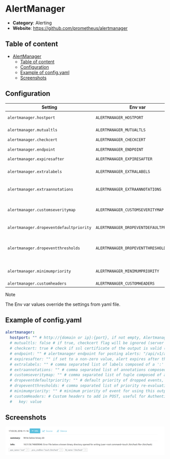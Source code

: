 # AlertManager

- **Category**: Alerting
- **Website**: https://github.com/prometheus/alertmanager

## Table of content

- [AlertManager](#alertmanager)
  - [Table of content](#table-of-content)
  - [Configuration](#configuration)
  - [Example of config.yaml](#example-of-configyaml)
  - [Screenshots](#screenshots)

## Configuration

|                 Setting                 |                 Env var                 |                            Default value                             |                                                                                                               Description                                                                                                                |
| --------------------------------------- | --------------------------------------- | -------------------------------------------------------------------- | ---------------------------------------------------------------------------------------------------------------------------------------------------------------------------------------------------------------------------------------- |
| `alertmanager.hostport`                 | `ALERTMANAGER_HOSTPORT`                 |                                                                      | Comma separated list of http://{domain or ip}:{port} that will all receive the payload, if not empty, Alertmanager output is **enabled**                                                                                                 |
| `alertmanager.mutualtls`                | `ALERTMANAGER_MUTUALTLS`                | `false`                                                              | Authenticate to the output with TLS, if true, checkcert flag will be ignored (server cert will always be checked)                                                                                                                        |
| `alertmanager.checkcert`                | `ALERTMANAGER_CHECKCERT`                | `true`                                                               | check if ssl certificate of the output is valid                                                                                                                                                                                          |
| `alertmanager.endpoint`                 | `ALERTMANAGER_ENDPOINT`                 | `/api/v1/alerts`                                                     | Alertmanager endpoint for posting alerts `/api/v1/alerts` or `/api/v2/alerts`                                                                                                                                                            |
| `alertmanager.expiresafter`             | `ALERTMANAGER_EXPIRESAFTER`             | `0`                                                                  | If set to a non-zero value, alert expires after that time in seconds                                                                                                                                                                     |
| `alertmanager.extralabels`              | `ALERTMANAGER_EXTRALABELS`              |                                                                      | Comma separated list of labels composed of a ':' separated name and value that is added to the Alerts. Example: `my_annotation_1:my_value_1, my_annotation_1:my_value_2`                                                                 |
| `alertmanager.extraannotations`         | `ALERTMANAGER_EXTRAANNOTATIONS`         |                                                                      | Comma separated list of annotations composed of a ':' separated name and value that is added to the Alerts Example: `debug:value_1,critical:value2`                                                                                      |
| `alertmanager.customseveritymap`        | `ALERTMANAGER_CUSTOMSEVERITYMAP`        |                                                                      | Comma separated list of tuple composed of a ':' separated Falco priority and Alertmanager severity that is used to override the severity label associated to the priority level of falco event. Example: `debug:value_1,critical:value2` |
| `alertmanager.dropeventdefaultpriority` | `ALERTMANAGER_DROPEVENTDEFAULTPRIORITY` | `critical`                                                           | Default priority of dropped events, values are `emergency,alert,critical,error,warning,notice,informational,debug`                                                                                                                       |
| `alertmanager.dropeventthresholds`      | `ALERTMANAGER_DROPEVENTTHRESHOLDS`      | `10000:critical, 1000:critical, 100:critical, 10:warning, 1:warning` | Comma separated list of priority re-evaluation thresholds of dropped events composed of a ':' separated integer threshold and string priority. Example: `10000:critical, 100:warning, 1:informational`                                   |
| `alertmanager.minimumpriority`          | `ALERTMANAGER_MINIMUMPRIORITY`          | `""` (= `debug`)                                                     | Minimum priority of event for using this output, order is `emergency,alert,critical,error,warning,notice,informational,debug or ""`                                                                                                      |
| `alertmanager.customheaders`            | `ALERTMANAGER_CUSTOMHEADERS`            |                                                                      | Custom headers for the POST request                                                                                                                                                                                                      |

> [!NOTE]
The Env var values override the settings from yaml file.

## Example of config.yaml

```yaml
alertmanager:
  hostport: "" # http://{domain or ip}:{port}, if not empty, Alertmanager output is enabled
  # mutualtls: false # if true, checkcert flag will be ignored (server cert will always be checked)
  # checkcert: true # check if ssl certificate of the output is valid (default: true)
  # endpoint: "" # alertmanager endpoint for posting alerts: "/api/v1/alerts" or "/api/v2/alerts" (default: "/api/v1/alerts")
  # expiresafter: "" if set to a non-zero value, alert expires after that time in seconds (default: 0)
  # extralabels: "" # comma separated list of labels composed of a ':' separated name and value that is added to the Alerts. Example: my_label_1:my_value_1, my_label_1:my_value_2
  # extraannotations: "" # comma separated list of annotations composed of a ':' separated name and value that is added to the Alerts. Example: my_annotation_1:my_value_1, my_annotation_1:my_value_2
  # customseveritymap: "" # comma separated list of tuple composed of a ':' separated Falco priority and Alertmanager severity that is used to override the severity label associated to the priority level of falco event. Example: debug:value_1,critical:value2. Default mapping: emergency:critical,alert:critical,critical:critical,error:warning,warning:warning,notice:information,informational:information,debug:information. (default: "")
  # dropeventdefaultpriority: "" # default priority of dropped events, values are emergency|alert|critical|error|warning|notice|informational|debug (default: "critical")
  # dropeventthresholds: # comma separated list of priority re-evaluation thresholds of dropped events composed of a ':' separated integer threshold and string priority. Example: `10000:critical, 100:warning, 1:informational` (default: `"10000:critical, 1000:critical, 100:critical, 10:warning, 1:warning"`)
  # minimumpriority: "" # minimum priority of event for using this output, order is emergency|alert|critical|error|warning|notice|informational|debug or "" (default)
  # customHeaders: # Custom headers to add in POST, useful for Authentication
  #   key: value
```

## Screenshots

![alertmanager example](images/alertmanager.png)